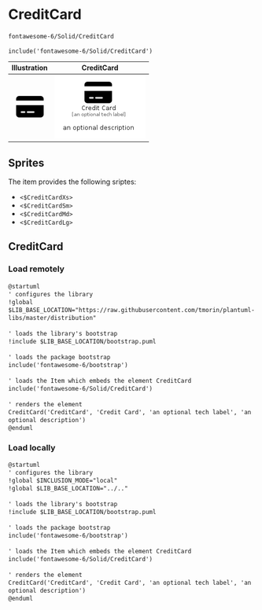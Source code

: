 # CreditCard


```text
fontawesome-6/Solid/CreditCard
```

```text
include('fontawesome-6/Solid/CreditCard')
```



| Illustration | CreditCard |
| :---: | :---: |
| ![illustration for Illustration](../../fontawesome-6/Solid/CreditCard.png) | ![illustration for CreditCard](../../fontawesome-6/Solid/CreditCard.Local.png) |



## Sprites
The item provides the following sriptes:

- `<$CreditCardXs>`
- `<$CreditCardSm>`
- `<$CreditCardMd>`
- `<$CreditCardLg>`





## CreditCard

### Load remotely
```plantuml
@startuml
' configures the library
!global $LIB_BASE_LOCATION="https://raw.githubusercontent.com/tmorin/plantuml-libs/master/distribution"

' loads the library's bootstrap
!include $LIB_BASE_LOCATION/bootstrap.puml

' loads the package bootstrap
include('fontawesome-6/bootstrap')

' loads the Item which embeds the element CreditCard
include('fontawesome-6/Solid/CreditCard')

' renders the element
CreditCard('CreditCard', 'Credit Card', 'an optional tech label', 'an optional description')
@enduml
```

### Load locally
```plantuml
@startuml
' configures the library
!global $INCLUSION_MODE="local"
!global $LIB_BASE_LOCATION="../.."

' loads the library's bootstrap
!include $LIB_BASE_LOCATION/bootstrap.puml

' loads the package bootstrap
include('fontawesome-6/bootstrap')

' loads the Item which embeds the element CreditCard
include('fontawesome-6/Solid/CreditCard')

' renders the element
CreditCard('CreditCard', 'Credit Card', 'an optional tech label', 'an optional description')
@enduml
```

